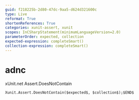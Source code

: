 ```yaml
---
guid: f218225b-2d80-47dc-9aa5-d624d321600c
type: Live
reformat: True
shortenReferences: True
categories: xunit-assert, xunit
scopes: InCSharpStatement(minimumLanguageVersion=2.0)
parameterOrder: expected, collection
expected-expression: completeSmart()
collection-expression: completeSmart()
---
```


# adnc

xUnit.net Assert.DoesNotContain

```
Xunit.Assert.DoesNotContain($expected$, $collection$);$END$
```

